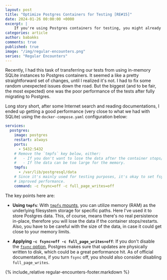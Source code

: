 ```yaml
---
layout: post
title: "Optimize Postgres Containers for Testing [RE#15]"
date: 2024-01-26 00:00:00 +0000
excerpt: |
    If you're using Postgres containers for testing, you might already be annoyed by the performance, specially if you have a lot of tests that need to communicate with a real database. Here are some small tips to get a good performance.
categories: article
author: babakks
comments: true
published: true
image: "/img/regular-encounters.png"
series: "Regular Encounters"
---
```


Recently, I had this task of transferring our tests from using in-memory SQLite instances to Postgres containers. It seemed a like a pretty straightforward set of changes, until I realized it's not. I had to fix some random unexpected issues down the road. But the biggest (and to be fair, the most expected) one was the poor performance of the tests after fully migrating to Postgres.

Long story short, after some Internet search and reading documentations, I ended up getting a good performance (very close to what we had with SQLite) using the `docker-compose.yaml` configuration below: 

```yaml
services:
  postgres:
    image: postgres
    restart: always
    ports:
      - 5432:5432
    # Remove the `tmpfs` key below, either:
    #   - If you don't want to lose the data after the container stops/restarts.
    #   - If the data can be too large for the memory.
    tmpfs:
      - /var/lib/postgresql/data
    # Since it's mainly used for testing purposes, it's okay to set fsync=off for
    # improved performance.
    command: -c fsync=off -c full_page_writes=off
```

The key points here are:

- **Using `tmpfs`**: With [`tmpfs` mounts][tmpfs], you can utilize memory (RAM) as the underlying filesystem storage for specific paths. Here I've used it to store Postgres data. This, of course, means there's no real persistence in-place, therefore you will lose the data if the container stops/restarts. Also, you have to be careful with the size of the data, in case it could get close to your memory limits.

[tmpfs]: https://docs.docker.com/storage/tmpfs

- **Applying `-c fsync=off -c full_page_writes=off`**: If you don't disable the [`fsync` option][fsync], Postgres makes sure that updates are physically written to disk, which could be a great performance hit. As of official documentations, if you turn `fsync` off, you should also consider disabling `full_page_writes`.

[fsync]: https://www.postgresql.org/docs/current/runtime-config-wal.html

{% include_relative regular-encounters-footer.markdown %}
